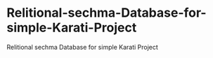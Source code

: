 # Relitional-sechma-Database-for-simple-Karati-Project
Relitional sechma Database for simple Karati Project
